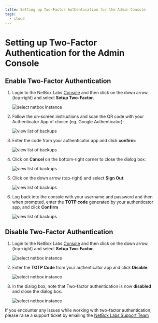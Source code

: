 ```yaml
---
title: Setting up Two-Factor Authentication for the Admin Console
tags:
  - cloud
---
```


# Setting up Two-Factor Authentication for the Admin Console

<!-- COMMENTING VIDEO OUT OF CODE! 
From within the NetBox Labs [Console](https://console.netboxlabs.com/dashboard/) you can easily enable and disable two-factor authentication (2FA) on a per-user basis. 

Watch this quick video or follow the steps outlined below: 

<iframe width="560" height="315" src="https://www.youtube.com/embed/uli2qNRl7UU?si=meblrHYJ-04Au7fr" title="YouTube video player" frameborder="0" allow="accelerometer; autoplay; clipboard-write; encrypted-media; gyroscope; picture-in-picture; web-share" allowfullscreen></iframe> -->

## Enable Two-Factor Authentication

1. Login to the NetBox Labs [Console](https://console.netboxlabs.com/dashboard/) and then click on the down arrow (top-right) and select **Setup Two-Factor**.

    ![select netbox instance](../images/2fa/2fa_1.png)

2. Follow the on-screen instructions and scan the QR code with your Authenticator App of choice (eg. Google Authenticator):

    ![view list of backups](../images/2fa/2fa_2.png)

3. Enter the code from your authenticator app and click **confirm**:

    ![view list of backups](../images/2fa/2fa_3.png)

4. Click on **Cancel** on the bottom-right corner to close the dialog box: 

    ![view list of backups](../images/2fa/2fa_4.png)

5. Click on the down arrow (top-right) and select **Sign Out**:

    ![view list of backups](../images/2fa/2fa_5.png) 

6. Log back into the console with your username and password and then when prompted, enter the **TOTP code** generated by your authenticator app, and click **Confirm**

    ![view list of backups](../images/2fa/2fa_6.png) 

## Disable Two-Factor Authentication

1. Login to the NetBox Labs [Console](https://console.netboxlabs.com/dashboard/) and then click on the down arrow (top-right) and select **Setup Two-Factor**.

    ![select netbox instance](../images/2fa/2fa_1.png)

1. Enter the **TOTP Code** from your authenticator app and click **Disable**.

    ![select netbox instance](../images/2fa/2fa_7.png)

2. In the dialog box, note that Two-factor authentication is now **disabled** and close the dialog box.  

    ![select netbox instance](../images/2fa/2fa_8.png)

If you encounter any issues while working with two-factor authentication, please raise a support ticket by emailing the [NetBox Labs Support Team](mailto:support@netboxlabs.com)
